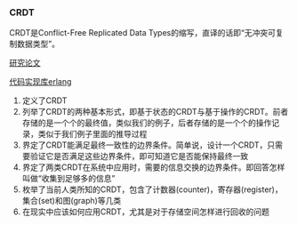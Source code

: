 ### CRDT
CRDT是Conflict-Free Replicated Data Types的缩写，直译的话即“无冲突可复制数据类型”。

[研究论文](https://hal.inria.fr/file/index/docid/555588/filename/techreport.pdf)

[代码实现库erlang](https://github.com/basho/riak_dt)

1. 定义了CRDT
2. 列举了CRDT的两种基本形式，即基于状态的CRDT与基于操作的CRDT。前者存储的是一个个的最终值，类似我们的例子，后者存储的是一个个的操作记录，类似于我们例子里面的推导过程
3. 界定了CRDT能满足最终一致性的边界条件。简单说，设计一个CRDT，只需要验证它是否满足这些边界条件，即可知道它是否能保持最终一致
4. 界定了两类CRDT在系统中应用时，需要的信息交换的边界条件。即回答怎样叫做“收集到足够多的信息”
5. 枚举了当前人类所知的CRDT，包含了计数器(counter)，寄存器(register)，集合(set)和图(graph)等几类
6. 在现实中应该如何应用CRDT，尤其是对于存储空间怎样进行回收的问题

